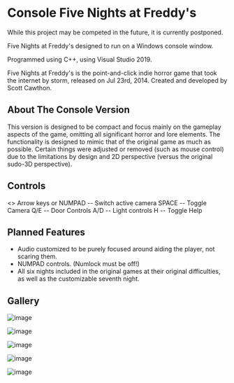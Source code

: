# Console Five Nights at Freddy's

While this project may be competed in the future, it is currently postponed.

Five Nights at Freddy's designed to run on a Windows console window.

Programmed using C++, using Visual Studio 2019.

Five Nights at Freddy's is the point-and-click indie horror game that took the internet by storm, released on Jul 23rd, 2014. Created and developed by Scott Cawthon.

## About The Console Version

This version is designed to be compact and focus mainly on the gameplay aspects of the game, omitting all significant horror and lore elements. The functionality is designed to mimic that of the original game as much as possible. Certain things were adjusted or removed (such as mouse control) due to the limitations by design and 2D perspective (versus the original sudo-3D perspective).

## Controls

<> Arrow keys or NUMPAD -- Switch active camera
SPACE -- Toggle Camera
Q/E -- Door Controls
A/D -- Light controls
H -- Toggle Help

## Planned Features

* Audio customized to be purely focused around aiding the player, not scaring them.
* NUMPAD controls. (Numlock must be off!)
* All six nights included in the original games at their original difficulties, as well as the customizable seventh night.

## Gallery

![image](https://cdn.discordapp.com/attachments/666815985084268545/681038354716033158/unknown.png)

![image](https://gyazo.com/13d221c9f68137fa83515d5271a408d7.gif)

![image](https://cdn.discordapp.com/attachments/666815985084268545/681038458130661392/unknown.png)

![image](https://media.discordapp.net/attachments/666815985084268545/681037789856530471/unknown.png)

![image](https://cdn.discordapp.com/attachments/666815985084268545/681038230669361272/unknown.png)
